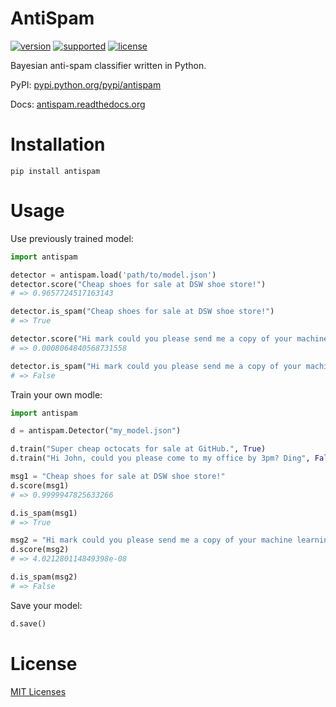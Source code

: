 # AntiSpam

[![version](https://img.shields.io/pypi/v/antispam.svg?label=version)](https://pypi.python.org/pypi/antispam/)
[![supported](https://img.shields.io/pypi/pyversions/antispam.svg)](https://pypi.python.org/pypi/antispam/)
[![license](https://img.shields.io/pypi/l/antispam.svg)](https://opensource.org/licenses/MIT)

Bayesian anti-spam classifier written in Python.

PyPI: [pypi.python.org/pypi/antispam](https://pypi.python.org/pypi/antispam)

Docs: [antispam.readthedocs.org](http://antispam.readthedocs.org)

# Installation

```
pip install antispam
```

# Usage

Use previously trained model:

```python
import antispam

detector = antispam.load('path/to/model.json')
detector.score("Cheap shoes for sale at DSW shoe store!")
# => 0.9657724517163143

detector.is_spam("Cheap shoes for sale at DSW shoe store!")
# => True

detector.score("Hi mark could you please send me a copy of your machine learning homework? thanks")
# => 0.0008064840568731558

detector.is_spam("Hi mark could you please send me a copy of your machine learning homework? thanks")
# => False

```

Train your own modle:

```python
import antispam

d = antispam.Detector("my_model.json")

d.train("Super cheap octocats for sale at GitHub.", True)
d.train("Hi John, could you please come to my office by 3pm? Ding", False)

msg1 = "Cheap shoes for sale at DSW shoe store!"
d.score(msg1)
# => 0.9999947825633266

d.is_spam(msg1)
# => True

msg2 = "Hi mark could you please send me a copy of your machine learning homework? thanks"
d.score(msg2)
# => 4.021280114849398e-08

d.is_spam(msg2)
# => False
```

Save your model:

```python
d.save()
```

# License

[MIT Licenses](https://opensource.org/licenses/MIT)
